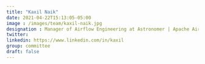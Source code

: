 ```yaml
---
title: "Kaxil Naik"
date: 2021-04-22T15:13:05-05:00
image : /images/team/kaxil-naik.jpg
designation : Manager of Airflow Engineering at Astronomer | Apache Airflow PMC Member & Core Committer
twitter:
linkedin: https://www.linkedin.com/in/kaxil
group: committee
draft: false
---
```


